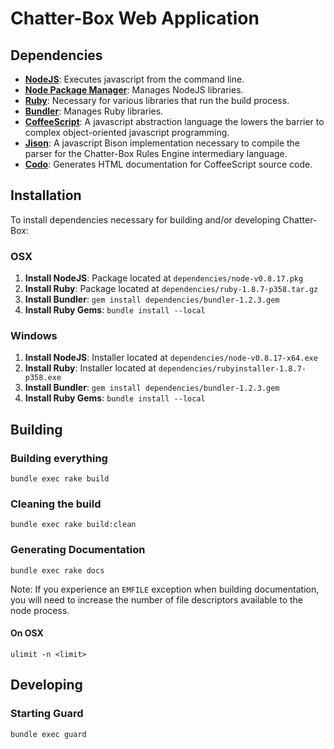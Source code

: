 # Chatter-Box Web Application

## Dependencies

* __[NodeJS](http://nodejs.org/)__: Executes javascript from the command line.
* __[Node Package Manager](http://nodejs.org/)__: Manages NodeJS libraries.
* __[Ruby](http://www.ruby-lang.org/en/)__: Necessary for various libraries that run the build process.
* __[Bundler](http://gembundler.com)__: Manages Ruby libraries.
* __[CoffeeScript](http://coffeescript.org/)__: A javascript abstraction language the lowers the barrier to complex object-oriented javascript programming.
* __[Jison](http://zaach.github.com/jison/)__: A javascript Bison implementation necessary to compile the parser for the Chatter-Box Rules Engine intermediary language.
* __[Codo](https://github.com/netzpirat/codo)__: Generates HTML documentation for CoffeeScript source code.

## Installation

To install dependencies necessary for building and/or developing Chatter-Box:

### OSX

1. __Install NodeJS__: Package located at `dependencies/node-v0.8.17.pkg`
2. __Install Ruby__: Package located at `dependencies/ruby-1.8.7-p358.tar.gz`
3. __Install Bundler__: `gem install dependencies/bundler-1.2.3.gem`
4. __Install Ruby Gems__: `bundle install --local`

### Windows

1. __Install NodeJS__: Installer located at `dependencies/node-v0.8.17-x64.exe`
2. __Install Ruby__: Installer located at `dependencies/rubyinstaller-1.8.7-p358.exe`
3. __Install Bundler__: `gem install dependencies/bundler-1.2.3.gem`
4. __Install Ruby Gems__: `bundle install --local`

## Building

### Building everything

```
bundle exec rake build
```

### Cleaning the build

```
bundle exec rake build:clean
```

### Generating Documentation

```
bundle exec rake docs
```

Note: If you experience an `EMFILE` exception when building documentation, you will need to increase the number of file descriptors available to the node process.

#### On OSX

```
ulimit -n <limit>
```

## Developing

### Starting Guard

```
bundle exec guard
```
